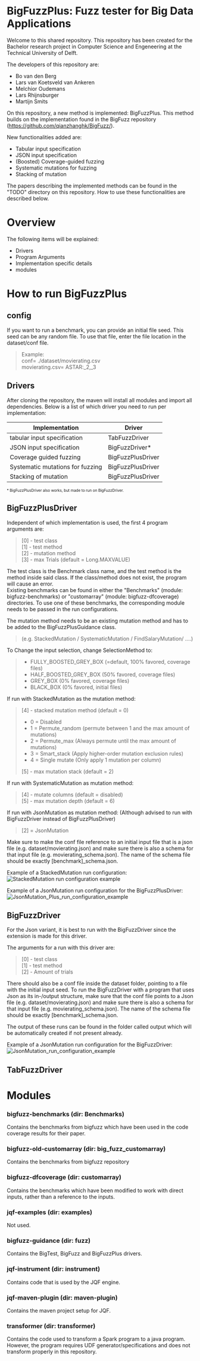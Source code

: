 # BigFuzzPlus: Fuzz tester for Big Data Applications
Welcome to this shared repository. This repository has been created for the Bachelor research project in Computer Science and Engeneering at the Technical University of Delft.

The developers of this repository are:
- Bo van den Berg
- Lars van Koetsveld van Ankeren
- Melchior Oudemans
- Lars Rhijnsburger
- Martijn Smits

On this repository, a new method is implemented: BigFuzzPlus. This method builds on the implementation found in the BigFuzz repository (https://github.com/qianzhanghk/BigFuzz/).

New functionalities added are:
- Tabular input specification 
- JSON input specification
- (Boosted) Coverage-guided fuzzing 
- Systematic mutations for fuzzing
- Stacking of mutation 

The papers describing the implemented methods can be found in the "TODO" directory on this repository. How to use these functionalities are described below.

# Overview
The following items will be explained:
- Drivers
- Program Arguments
- Implementation specific details
- modules




# How to run BigFuzzPlus
## config
If you want to run a benchmark, you can provide an initial file seed. This seed can be any random file. To use that file, enter the file location in the dataset/conf file.
> Example:  
> conf= ./dataset/movierating.csv  
> movierating.csv= ASTAR:_2,_3
## Drivers
After cloning the repository, the maven will install all modules and import all dependencies.
Below is a list of which driver you need to run per implementation:

| Implementation | Driver |
| --- | ----------- |
|tabular input specification|TabFuzzDriver|
|JSON input specification|BigFuzzDriver*|
|Coverage guided fuzzing|BigFuzzPlusDriver|
|Systematic mutations for fuzzing|BigFuzzPlusDriver|
|Stacking of mutation|BigFuzzPlusDriver|

<font size="1">* BigFuzzPlusDriver also works, but made to run on BigFuzzDriver. </font>
## BigFuzzPlusDriver
Independent of which implementation is used, the first 4 program arguments are:  
> [0] - test class                                           
> [1] - test method                                          
> [2] - mutation method                     
> [3] - max Trials                (default = Long.MAXVALUE)

The test class is the Benchmark class name, and the test method is the method inside said class. If the class/method does not exist, the program will cause an error.  
Existing benchmarks can be found in either the "Benchmarks" (module: bigfuzz-benchmarks) or "customarray" (module: bigfuzz-dfcoverage) directories. To use one of these benchmarks, the corresponding module needs to be passed in the run configurations.  

The mutation method needs to be an existing mutation method and has to be added to the BigFuzzPlusGuidance class.   
> (e.g. StackedMutation / SystematicMutation / FindSalaryMutation/ ....)
 
To Change the input selection, change SelectionMethod to:
> - FULLY_BOOSTED_GREY_BOX (=default, 100% favored, coverage files)
> - HALF_BOOSTED_GREY_BOX (50% favored, coverage files)
> - GREY_BOX (0% favored, coverage files)
> - BLACK_BOX (0% favored, initial files)

If run with StackedMutation as the mutation method:  
> [4] - stacked mutation method   (default = 0)  
> - 0 = Disabled  
> - 1 = Permute_random (permute between 1 and the max amount of mutations)  
> - 2 = Permute_max (Always permute until the max amount of mutations)  
> - 3 = Smart_stack (Apply higher-order mutation exclusion rules)  
> - 4 = Single mutate (Only apply 1 mutation per column)
>
>[5] - max mutation stack        (default = 2)  
  
If run with SystematicMutation as mutation method:   
>[4] - mutate columns            (default = disabled)  
>[5] - max mutation depth        (default = 6)  

If run with JsonMutation as mutation method: (Although advised to run with BigFuzzDriver instead of BigFuzzPlusDriver)
> [2] = JsonMutation 

Make sure to make the conf file reference to an initial input file that is a json file (e.g. dataset/movierating.json) and make sure there is also a schema for that input file (e.g. movierating_schema.json). The name of the schema file should be exactly [benchmark]_schema.json.

Example of a StackedMutation run configuration:             
![StackedMutation run configuration example](doc/StackedMutationConfigurationExample.png)

Example of a JsonMutation run configuration for the BigFuzzPlusDriver:
![JsonMutation_Plus_run_configuration_example](doc/Example_JsonMutationPlus.jpg)

## BigFuzzDriver
For the Json variant, it is best to run with the BigFuzzDriver since the extension is made for this driver.

The arguments for a run with this driver are:
> [0] - test class                                           
> [1] - test method                                          
> [2] - Amount of trials

There should also be a conf file inside the dataset folder, pointing to a file with the initial input seed.
To run the BigFuzzDriver with a program that uses Json as its in-/output structure, make sure that the conf file 
points to a Json file (e.g. dataset/movierating.json) and make sure there is also a schema for that input file 
(e.g. movierating_schema.json). The name of the schema file should be exactly [benchmark]_schema.json.

The output of these runs can be found in the folder called output which will be automatically created if not present already.

Example of a JsonMutation run configuration for the BigFuzzDriver:
![JsonMutation_run_configuration_example](doc/Example_JsonMutation.jpg)

## TabFuzzDriver
  


# Modules
### bigfuzz-benchmarks (dir: Benchmarks)
Contains the benchmarks from bigfuzz which have been used in the code coverage results for their paper.
### bigfuzz-old-customarray (dir: big_fuzz_customarray)
Contains the benchmarks from bigfuzz repository
### bigfuzz-dfcoverage (dir: customarray)
Contains the benchmarks which have been modified to work with direct inputs, rather than a reference to the inputs.
### jqf-examples (dir: examples)
Not used.
### bigfuzz-guidance (dir: fuzz)
Contains the BigTest, BigFuzz and BigFuzzPlus drivers.
### jqf-instrument (dir: instrument)
Contains code that is used by the JQF engine.
### jqf-maven-plugin (dir: maven-plugin)
Contains the maven project setup for JQF.
### transformer (dir: transformer)
Contains the code used to transform a Spark program to a java program. However, the program requires UDF generator/specifications and does not transform properly in this repository.
